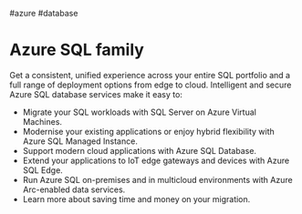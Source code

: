 #azure #database

# Azure SQL family
Get a consistent, unified experience across your entire SQL portfolio and a full range of deployment options from edge to cloud. Intelligent and secure Azure SQL database services make it easy to:

- Migrate your SQL workloads with SQL Server on Azure Virtual Machines.
- Modernise your existing applications or enjoy hybrid flexibility with Azure SQL Managed Instance.
- Support modern cloud applications with Azure SQL Database.
- Extend your applications to IoT edge gateways and devices with Azure SQL Edge.
- Run Azure SQL on-premises and in multicloud environments with Azure Arc-enabled data services.
- Learn more about saving time and money on your migration.

